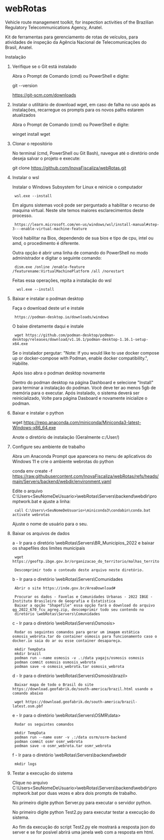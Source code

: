 # webRotas

Vehicle route management toolkit, for inspection activities of the Brazilian Regulatory Telecommunications Agency, Anatel.

Kit de ferramentas para gerenciamento de rotas de veículos, para atividades de inspeção da Agência Nacional de Telecomunicações do Brasil, Anatel.


Instalação

1. Verifique se o Git está instalado

    Abra o Prompt de Comando (cmd) ou PowerShell e digite:

    git --version

    https://git-scm.com/downloads

2. Instalar o utilitário de download wget, em caso de falha no uso após as instalações, recarregue os prompts para os novos paths estarem atualizados

    Abra o Prompt de Comando (cmd) ou PowerShell e digite: 

    winget install wget

3. Clonar o repositório

    No terminal (cmd, PowerShell ou Git Bash), navegue até o diretório onde deseja salvar o projeto e execute:

    git clone https://github.com/InovaFiscaliza/webRotas.git


4. Instalar o wsl

    Instalar o Windows Subsystem for Linux e reinicie o computador 
        
        wsl.exe --install

    Em alguns sistemas você pode ser perguntado a habilitar o recurso de maquina virtual. Neste site temos maiores esclarecimentos 
    deste processo.

        https://learn.microsoft.com/en-us/windows/wsl/install-manual#step-3---enable-virtual-machine-feature

    Você habilitar na Bios, dependendo de sua bios e tipo de cpu, intel ou amd, o procedimento é diferente.  

    Outra opção é abrir uma linha de comando do PowerShell no modo administrador e digitar o seguinte comando:

        dism.exe /online /enable-feature /featurename:VirtualMachinePlatform /all /norestart

    Feitas essa operações, repita a instalação do wsl

         wsl.exe --install       



4. Baixar e instalar o podman desktop

    Faça o download deste url e instale

        https://podman-desktop.io/downloads/windows

    O baixe diretamente daqui e instale

        wget https://github.com/podman-desktop/podman-desktop/releases/download/v1.16.1/podman-desktop-1.16.1-setup-x64.exe

    Se o instalador pergutar: "Note: If you would like to use docker compose up or docker-compose with Podman, enable docker 
    compatibility.", Habilite.
    
    Após isso abra o podman desktop novamente 
    
    Dentro do podman desktop na página Dashboard e selecione "Install" para terminar a instalação do podman. Você deve ter ao 
    menos 5gb de memória para o executar. 
    Após instalado, o sistema deverá ser reinicializado, Volte para página Dasboard e novamente inicialize o podman.

5. Baixar e instalar o python

    wget https://repo.anaconda.com/miniconda/Miniconda3-latest-Windows-x86_64.exe

    Anote o diretório de instalação (Geralmente c:/User/<SeuNomeDeUsuario>)


6. Configure seu ambiente de trabalho

    Abra um Anaconda Prompt que aparecera no menu de aplicativos do Windows 11 e crie o ambiente webrotas do python 

    conda env create -f https://raw.githubusercontent.com/InovaFiscaliza/webRotas/refs/heads/main/Servers/backend/webdir/environment.yaml

    Edite o arquivo C:\Users\<SeuNomeDeUsuario>\webRotas\Servers\backend\webdir\promptwork.bat e ajuste a linha:

        call C:\Users\<SeuNomeDeUsuario>\miniconda3\condabin\conda.bat activate webrotas

    Ajuste o nome de usuário para o seu.

7. Baixar os arquivos de dados


    a - Ir para o diretório \webRotas\Servers\BR_Municipios_2022 e baixar os shapefiles dos limites municipais
    
        wget https://geoftp.ibge.gov.br/organizacao_do_territorio/malhas_territoriais/malhas_municipais/municipio_2022/Brasil/BR/BR_Municipios_2022.zip

        Descomprimir todo o conteudo deste arquivo neste diretório.

    b - Ir para o diretório \webRotas\Servers\Comunidades

        Abrir o site https://inde.gov.br/AreaDownload#

        Procurar os dados - Favelas e Comunidades Urbanas - 2022 IBGE - Instituto Brasileiro de Geografia e Estatística
        Baixar a opção "Shapefile" essa opção fará o download do arquivo qg_2022_670_fcu_agreg.zip, descomprimir todo seu contendo no
        diretório \webRotas\Servers\Comunidades

    c - Ir para o diretório \webRotas\Servers\Osmosis>

        Rodar os seguintes comandos para gerar um imagem estática osmosis_webrota.tar do container osmosis para funcionamento caso o docker.io saia do ar ou esse container desapareça.

        mkdir TempData
        mkdir brazil
        podman run --name osmosis -v .:/data yagajs/osmosis osmosis
        podman commit osmosis osmosis_webrota
        podman save -o osmosis_webrota.tar osmosis_webrota

    d - Ir para o diretório \webRotas\Servers\Osmosis\brazil>

        Baixar mapa de todo o Brasil do site https://download.geofabrik.de/south-america/brazil.html usando o comando abaixo

        wget https://download.geofabrik.de/south-america/brazil-latest.osm.pbf

    e - Ir para o diretório \webRotas\Servers\OSMR\data>

        Rodar os seguintes comandos

        mkdir TempData
        podman run --name osmr -v .:/data osrm/osrm-backend
        podman commit osmr osmr_webrota
        podman save -o osmr_webrota.tar osmr_webrota

    f - Ir para o diretório \webRotas\Servers\backend\webdir

        mkdir logs
        


8. Testar a execução do sistema

    Clique no arquivo C:\Users\<SeuNomeDeUsuario>\webRotas\Servers\backend\webdir\promptwork.bat por duas vezes e abra dois prompts de trabalho. 

    No primeiro digite python Server.py para executar o servidor python.

    No primeiro digite python Test2.py para executar testar a execução do sistema.

    Ao fim da execução do script Test2.py ele mostrará a resposta json do server e se for posível abrirá uma janela web com a resposta
    em html.






    






